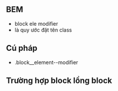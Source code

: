 ## BEM
- block ele modifier
- là quy ước đặt tên class
## Cú pháp
- .block__element--modifier

## Trường hợp block lồng block